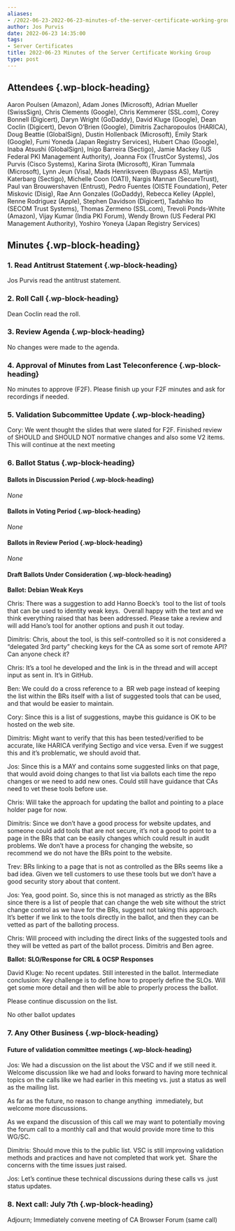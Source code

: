 ```yaml
---
aliases:
- /2022-06-23-2022-06-23-minutes-of-the-server-certificate-working-group/
author: Jos Purvis
date: 2022-06-23 14:35:00
tags:
- Server Certificates
title: 2022-06-23 Minutes of the Server Certificate Working Group
type: post
---
```


## Attendees {.wp-block-heading}

Aaron Poulsen (Amazon), Adam Jones (Microsoft), Adrian Mueller (SwissSign), Chris Clements (Google), Chris Kemmerer (SSL.com), Corey Bonnell (Digicert), Daryn Wright (GoDaddy), David Kluge (Google), Dean Coclin (Digicert), Devon O’Brien (Google), Dimitris Zacharopoulos (HARICA), Doug Beattie (GlobalSign), Dustin Hollenback (Microsoft), Emily Stark (Google), Fumi Yoneda (Japan Registry Services), Hubert Chao (Google), Inaba Atsushi (GlobalSign), Inigo Barreira (Sectigo), Jamie Mackey (US Federal PKI Management Authority), Joanna Fox (TrustCor Systems), Jos Purvis (Cisco Systems), Karina Sirota (Microsoft), Kiran Tummala (Microsoft), Lynn Jeun (Visa), Mads Henriksveen (Buypass AS), Martijn Katerbarg (Sectigo), Michelle Coon (OATI), Nargis Mannan (SecureTrust), Paul van Brouwershaven (Entrust), Pedro Fuentes (OISTE Foundation), Peter Miskovic (Disig), Rae Ann Gonzales (GoDaddy), Rebecca Kelley (Apple), Renne Rodriguez (Apple), Stephen Davidson (Digicert), Tadahiko Ito (SECOM Trust Systems), Thomas Zermeno (SSL.com), Trevoli Ponds-White (Amazon), Vijay Kumar (India PKI Forum), Wendy Brown (US Federal PKI Management Authority), Yoshiro Yoneya (Japan Registry Services)

## Minutes {.wp-block-heading}

### 1. Read Antitrust Statement {.wp-block-heading}

Jos Purvis read the antitrust statement.

### 2. Roll Call {.wp-block-heading}

Dean Coclin read the roll.

### 3. Review Agenda {.wp-block-heading}

No changes were made to the agenda.

### 4. Approval of Minutes from Last Teleconference {.wp-block-heading}

No minutes to approve (F2F). Please finish up your F2F minutes and ask for recordings if needed.

### 5. Validation Subcommittee Update {.wp-block-heading}

Cory: We went thought the slides that were slated for F2F. Finished review of SHOULD and SHOULD NOT normative changes and also some V2 items. This will continue at the next meeting

### 6. Ballot Status {.wp-block-heading}

#### Ballots in Discussion Period {.wp-block-heading}

_None_

#### Ballots in Voting Period {.wp-block-heading}

_None_

#### Ballots in Review Period {.wp-block-heading}

_None_

#### Draft Ballots Under Consideration {.wp-block-heading}

**Ballot: Debian Weak Keys**

Chris: There was a suggestion to add Hanno Boeck’s  tool to the list of tools that can be used to identity weak keys.  Overall happy with the text and we think everything raised that has been addressed. Please take a review and will add Hano’s tool for another options and push it out today.

Dimitris: Chris, about the tool, is this self-controlled so it is not considered a “delegated 3rd party” checking keys for the CA as some sort of remote API? Can anyone check it?

Chris: It’s a tool he developed and the link is in the thread and will accept input as sent in. It’s in GitHub.

Ben: We could do a cross reference to a  BR web page instead of keeping the list within the BRs itself with a list of suggested tools that can be used, and that would be easier to maintain.

Cory: Since this is a list of suggestions, maybe this guidance is OK to be hosted on the web site.

Dimitris: Might want to verify that this has been tested/verified to be accurate, like HARICA verifying Sectigo and vice versa. Even if we suggest this and it’s problematic, we should avoid that.

Jos: Since this is a MAY and contains some suggested links on that page, that would avoid doing changes to that list via ballots each time the repo changes or we need to add new ones. Could still have guidance that CAs need to vet these tools before use.

Chris: Will take the approach for updating the ballot and pointing to a place holder page for now.

Dimitris: Since we don’t have a good process for website updates, and someone could add tools that are not secure, it’s not a good to point to a page in the BRs that can be easily changes which could result in audit problems. We don’t have a process for changing the website, so recommend we do not have the BRs point to the website.

Trev: BRs linking to a page that is not as controlled as the BRs seems like a bad idea. Given we tell customers to use these tools but we don’t have a good security story about that content.

Jos: Yea, good point. So, since this is not managed as strictly as the BRs since there is a list of people that can change the web site without the strict change control as we have for the BRs, suggest not taking this approach. It’s better if we link to the tools directly in the ballot, and then they can be vetted as part of the balloting process.

Chris: Will proceed with including the direct links of the suggested tools and they will be vetted as part of the ballot process. Dimitris and Ben agree.

**Ballot: SLO/Response for CRL & OCSP Responses**

David Kluge: No recent updates. Still interested in the ballot. Intermediate conclusion: Key challenge is to define how to properly define the SLOs. Will get some more detail and then will be able to properly process the ballot.

Please continue discussion on the list.

No other ballot updates

### 7. Any Other Business {.wp-block-heading}

#### Future of validation committee meetings {.wp-block-heading}

Jos: We had a discussion on the list about the VSC and if we still need it. Welcome discussion like we had and looks forward to having more technical topics on the calls like we had earlier in this meeting vs. just a status as well as the mailing list.

As far as the future, no reason to change anything  immediately, but welcome more discussions.

As we expand the discussion of this call we may want to potentially moving the forum call to a monthly call and that would provide more time to this WG/SC.

Dimitris: Should move this to the public list. VSC is still improving validation methods and practices and have not completed that work yet.  Share the concerns with the time issues just raised.

Jos: Let’s continue these technical discussions during these calls vs .just status updates.

### 8. Next call: July 7th {.wp-block-heading}

Adjourn; Immediately convene meeting of CA Browser Forum (same call)